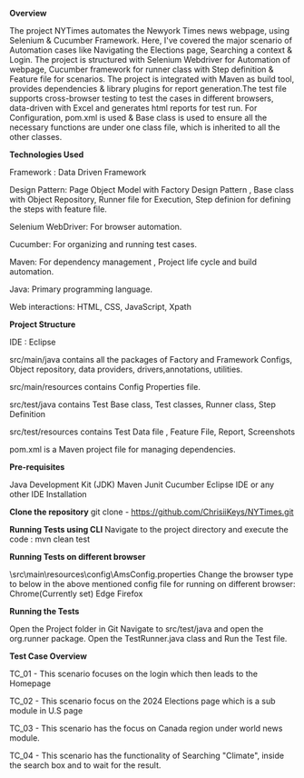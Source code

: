 **Overview**

The project NYTimes automates the Newyork Times news webpage, using Selenium & Cucumber Framework. Here, I've covered the major scenario of Automation cases like Navigating the Elections page, Searching a context & Login. The project is structured with Selenium Webdriver for Automation of webpage, Cucumber framework for runner class with Step definition & Feature file for scenarios. The project is integrated with Maven as build tool, provides dependencies & library plugins for report generation.The test file supports cross-browser testing to test the cases in different browsers, data-driven with Excel and generates html reports for test run. For Configuration, pom.xml is used & Base class is used to ensure all the necessary functions are under one class file, which is inherited to all the other classes. 

**Technologies Used**

Framework : Data Driven Framework

Design Pattern: Page Object Model with Factory Design Pattern , Base class with Object Repository, Runner file for Execution, Step definion for defining the steps with feature file.

Selenium WebDriver: For browser automation.

Cucumber: For organizing and running test cases.

Maven: For dependency management , Project life cycle and build automation.

Java: Primary programming language.

Web interactions: HTML, CSS, JavaScript, Xpath

**Project Structure**

IDE : Eclipse

src/main/java contains all the packages of Factory and Framework Configs, Object repository, data providers, drivers,annotations, utilities.

src/main/resources contains Config Properties file.

src/test/java contains Test Base class, Test classes, Runner class, Step Definition

src/test/resources contains Test Data file , Feature File, Report, Screenshots

pom.xml is a Maven project file for managing dependencies.

**Pre-requisites**

Java Development Kit (JDK)
Maven
Junit Cucumber
Eclipse IDE or any other IDE
Installation

**Clone the repository**
git clone - https://github.com/ChrisiiKeys/NYTimes.git

**Running Tests using CLI**
Navigate to the project directory and execute the code : mvn clean test


**Running Tests on different browser**

\src\main\resources\config\AmsConfig.properties
Change the browser type to below in the above mentioned config file for running on different browser:
Chrome(Currently set)
Edge
Firefox

**Running the Tests**

Open the Project folder in Git
Navigate to src/test/java and open the org.runner package.
Open the TestRunner.java class and Run the Test file.

**Test Case Overview**

TC_01 - This scenario focuses on the login which then leads to the Homepage

TC_02 - This scenario focus on the 2024 Elections page which is a sub module in U.S page

TC_03 - This scenario has the focus on Canada region under world news module.

TC_04 - This scenario has the functionality of Searching "Climate", inside the search box and to wait for the result.


